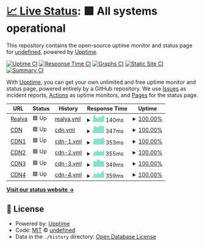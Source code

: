 # [📈 Live Status](https://status.realya.ch): <!--live status--> **🟩 All systems operational**

This repository contains the open-source uptime monitor and status page for [undefined](https://status.realya.ch), powered by [Upptime](https://github.com/upptime/upptime).

[![Uptime CI](https://github.com/realya/Status/workflows/Uptime%20CI/badge.svg)](https://github.com/undefined/undefined/actions?query=workflow%3A%22Uptime+CI%22)
[![Response Time CI](https://github.com/realya/Status/workflows/Response%20Time%20CI/badge.svg)](https://github.com/undefined/undefined/actions?query=workflow%3A%22Response+Time+CI%22)
[![Graphs CI](https://github.com/realya/Status/workflows/Graphs%20CI/badge.svg)](https://github.com/realya/Status/actions?query=workflow%3A%22Graphs+CI%22)
[![Static Site CI](https://github.com/realya/Status/workflows/Static%20Site%20CI/badge.svg)](https://github.com/realya/Status/actions?query=workflow%3A%22Static+Site+CI%22)
[![Summary CI](https://github.com/realya/Status/workflows/Summary%20CI/badge.svg)](https://github.com/realya/Status/actions?query=workflow%3A%22Summary+CI%22)

With [Upptime](https://upptime.js.org), you can get your own unlimited and free uptime monitor and status page, powered entirely by a GitHub repository. We use [Issues](https://github.com/realya/Status/issues) as incident reports, [Actions](hhttps://github.com/realya/Status/actions) as uptime monitors, and [Pages](https://status.realya.ch) for the status page.

<!--start: status pages-->
<!-- This summary is generated by Upptime (https://github.com/upptime/upptime) -->
<!-- Do not edit this manually, your changes will be overwritten -->
<!-- prettier-ignore -->
| URL | Status | History | Response Time | Uptime |
| --- | ------ | ------- | ------------- | ------ |
| <img alt="" src="https://icons.duckduckgo.com/ip3/realya.ch.ico" height="13"> [Realya](https://realya.ch/) | 🟩 Up | [realya.yml](https://github.com/realya/Status/commits/HEAD/history/realya.yml) | <details><summary><img alt="Response time graph" src="./graphs/realya/response-time-week.png" height="20"> 140ms</summary><br><a href="https://status.realya.ch/history/realya"><img alt="Response time 183" src="https://img.shields.io/endpoint?url=https%3A%2F%2Fraw.githubusercontent.com%2Frealya%2FStatus%2FHEAD%2Fapi%2Frealya%2Fresponse-time.json"></a><br><a href="https://status.realya.ch/history/realya"><img alt="24-hour response time 161" src="https://img.shields.io/endpoint?url=https%3A%2F%2Fraw.githubusercontent.com%2Frealya%2FStatus%2FHEAD%2Fapi%2Frealya%2Fresponse-time-day.json"></a><br><a href="https://status.realya.ch/history/realya"><img alt="7-day response time 140" src="https://img.shields.io/endpoint?url=https%3A%2F%2Fraw.githubusercontent.com%2Frealya%2FStatus%2FHEAD%2Fapi%2Frealya%2Fresponse-time-week.json"></a><br><a href="https://status.realya.ch/history/realya"><img alt="30-day response time 214" src="https://img.shields.io/endpoint?url=https%3A%2F%2Fraw.githubusercontent.com%2Frealya%2FStatus%2FHEAD%2Fapi%2Frealya%2Fresponse-time-month.json"></a><br><a href="https://status.realya.ch/history/realya"><img alt="1-year response time 184" src="https://img.shields.io/endpoint?url=https%3A%2F%2Fraw.githubusercontent.com%2Frealya%2FStatus%2FHEAD%2Fapi%2Frealya%2Fresponse-time-year.json"></a></details> | <details><summary><a href="https://status.realya.ch/history/realya">100.00%</a></summary><a href="https://status.realya.ch/history/realya"><img alt="All-time uptime 99.90%" src="https://img.shields.io/endpoint?url=https%3A%2F%2Fraw.githubusercontent.com%2Frealya%2FStatus%2FHEAD%2Fapi%2Frealya%2Fuptime.json"></a><br><a href="https://status.realya.ch/history/realya"><img alt="24-hour uptime 100.00%" src="https://img.shields.io/endpoint?url=https%3A%2F%2Fraw.githubusercontent.com%2Frealya%2FStatus%2FHEAD%2Fapi%2Frealya%2Fuptime-day.json"></a><br><a href="https://status.realya.ch/history/realya"><img alt="7-day uptime 100.00%" src="https://img.shields.io/endpoint?url=https%3A%2F%2Fraw.githubusercontent.com%2Frealya%2FStatus%2FHEAD%2Fapi%2Frealya%2Fuptime-week.json"></a><br><a href="https://status.realya.ch/history/realya"><img alt="30-day uptime 100.00%" src="https://img.shields.io/endpoint?url=https%3A%2F%2Fraw.githubusercontent.com%2Frealya%2FStatus%2FHEAD%2Fapi%2Frealya%2Fuptime-month.json"></a><br><a href="https://status.realya.ch/history/realya"><img alt="1-year uptime 99.96%" src="https://img.shields.io/endpoint?url=https%3A%2F%2Fraw.githubusercontent.com%2Frealya%2FStatus%2FHEAD%2Fapi%2Frealya%2Fuptime-year.json"></a></details>
| <img alt="" src="https://icons.duckduckgo.com/ip3/cdn.realya.ch.ico" height="13"> [CDN](https://cdn.realya.ch/) | 🟩 Up | [cdn.yml](https://github.com/realya/Status/commits/HEAD/history/cdn.yml) | <details><summary><img alt="Response time graph" src="./graphs/cdn/response-time-week.png" height="20"> 347ms</summary><br><a href="https://status.realya.ch/history/cdn"><img alt="Response time 373" src="https://img.shields.io/endpoint?url=https%3A%2F%2Fraw.githubusercontent.com%2Frealya%2FStatus%2FHEAD%2Fapi%2Fcdn%2Fresponse-time.json"></a><br><a href="https://status.realya.ch/history/cdn"><img alt="24-hour response time 349" src="https://img.shields.io/endpoint?url=https%3A%2F%2Fraw.githubusercontent.com%2Frealya%2FStatus%2FHEAD%2Fapi%2Fcdn%2Fresponse-time-day.json"></a><br><a href="https://status.realya.ch/history/cdn"><img alt="7-day response time 347" src="https://img.shields.io/endpoint?url=https%3A%2F%2Fraw.githubusercontent.com%2Frealya%2FStatus%2FHEAD%2Fapi%2Fcdn%2Fresponse-time-week.json"></a><br><a href="https://status.realya.ch/history/cdn"><img alt="30-day response time 404" src="https://img.shields.io/endpoint?url=https%3A%2F%2Fraw.githubusercontent.com%2Frealya%2FStatus%2FHEAD%2Fapi%2Fcdn%2Fresponse-time-month.json"></a><br><a href="https://status.realya.ch/history/cdn"><img alt="1-year response time 361" src="https://img.shields.io/endpoint?url=https%3A%2F%2Fraw.githubusercontent.com%2Frealya%2FStatus%2FHEAD%2Fapi%2Fcdn%2Fresponse-time-year.json"></a></details> | <details><summary><a href="https://status.realya.ch/history/cdn">100.00%</a></summary><a href="https://status.realya.ch/history/cdn"><img alt="All-time uptime 99.96%" src="https://img.shields.io/endpoint?url=https%3A%2F%2Fraw.githubusercontent.com%2Frealya%2FStatus%2FHEAD%2Fapi%2Fcdn%2Fuptime.json"></a><br><a href="https://status.realya.ch/history/cdn"><img alt="24-hour uptime 100.00%" src="https://img.shields.io/endpoint?url=https%3A%2F%2Fraw.githubusercontent.com%2Frealya%2FStatus%2FHEAD%2Fapi%2Fcdn%2Fuptime-day.json"></a><br><a href="https://status.realya.ch/history/cdn"><img alt="7-day uptime 100.00%" src="https://img.shields.io/endpoint?url=https%3A%2F%2Fraw.githubusercontent.com%2Frealya%2FStatus%2FHEAD%2Fapi%2Fcdn%2Fuptime-week.json"></a><br><a href="https://status.realya.ch/history/cdn"><img alt="30-day uptime 100.00%" src="https://img.shields.io/endpoint?url=https%3A%2F%2Fraw.githubusercontent.com%2Frealya%2FStatus%2FHEAD%2Fapi%2Fcdn%2Fuptime-month.json"></a><br><a href="https://status.realya.ch/history/cdn"><img alt="1-year uptime 99.95%" src="https://img.shields.io/endpoint?url=https%3A%2F%2Fraw.githubusercontent.com%2Frealya%2FStatus%2FHEAD%2Fapi%2Fcdn%2Fuptime-year.json"></a></details>
| <img alt="" src="https://icons.duckduckgo.com/ip3/cdn1.realya.ch.ico" height="13"> [CDN1](https://cdn1.realya.ch/) | 🟩 Up | [cdn-1.yml](https://github.com/realya/Status/commits/HEAD/history/cdn-1.yml) | <details><summary><img alt="Response time graph" src="./graphs/cdn-1/response-time-week.png" height="20"> 353ms</summary><br><a href="https://status.realya.ch/history/cdn-1"><img alt="Response time 359" src="https://img.shields.io/endpoint?url=https%3A%2F%2Fraw.githubusercontent.com%2Frealya%2FStatus%2FHEAD%2Fapi%2Fcdn-1%2Fresponse-time.json"></a><br><a href="https://status.realya.ch/history/cdn-1"><img alt="24-hour response time 373" src="https://img.shields.io/endpoint?url=https%3A%2F%2Fraw.githubusercontent.com%2Frealya%2FStatus%2FHEAD%2Fapi%2Fcdn-1%2Fresponse-time-day.json"></a><br><a href="https://status.realya.ch/history/cdn-1"><img alt="7-day response time 353" src="https://img.shields.io/endpoint?url=https%3A%2F%2Fraw.githubusercontent.com%2Frealya%2FStatus%2FHEAD%2Fapi%2Fcdn-1%2Fresponse-time-week.json"></a><br><a href="https://status.realya.ch/history/cdn-1"><img alt="30-day response time 396" src="https://img.shields.io/endpoint?url=https%3A%2F%2Fraw.githubusercontent.com%2Frealya%2FStatus%2FHEAD%2Fapi%2Fcdn-1%2Fresponse-time-month.json"></a><br><a href="https://status.realya.ch/history/cdn-1"><img alt="1-year response time 350" src="https://img.shields.io/endpoint?url=https%3A%2F%2Fraw.githubusercontent.com%2Frealya%2FStatus%2FHEAD%2Fapi%2Fcdn-1%2Fresponse-time-year.json"></a></details> | <details><summary><a href="https://status.realya.ch/history/cdn-1">100.00%</a></summary><a href="https://status.realya.ch/history/cdn-1"><img alt="All-time uptime 99.95%" src="https://img.shields.io/endpoint?url=https%3A%2F%2Fraw.githubusercontent.com%2Frealya%2FStatus%2FHEAD%2Fapi%2Fcdn-1%2Fuptime.json"></a><br><a href="https://status.realya.ch/history/cdn-1"><img alt="24-hour uptime 100.00%" src="https://img.shields.io/endpoint?url=https%3A%2F%2Fraw.githubusercontent.com%2Frealya%2FStatus%2FHEAD%2Fapi%2Fcdn-1%2Fuptime-day.json"></a><br><a href="https://status.realya.ch/history/cdn-1"><img alt="7-day uptime 100.00%" src="https://img.shields.io/endpoint?url=https%3A%2F%2Fraw.githubusercontent.com%2Frealya%2FStatus%2FHEAD%2Fapi%2Fcdn-1%2Fuptime-week.json"></a><br><a href="https://status.realya.ch/history/cdn-1"><img alt="30-day uptime 100.00%" src="https://img.shields.io/endpoint?url=https%3A%2F%2Fraw.githubusercontent.com%2Frealya%2FStatus%2FHEAD%2Fapi%2Fcdn-1%2Fuptime-month.json"></a><br><a href="https://status.realya.ch/history/cdn-1"><img alt="1-year uptime 99.95%" src="https://img.shields.io/endpoint?url=https%3A%2F%2Fraw.githubusercontent.com%2Frealya%2FStatus%2FHEAD%2Fapi%2Fcdn-1%2Fuptime-year.json"></a></details>
| <img alt="" src="https://icons.duckduckgo.com/ip3/cdn2.realya.ch.ico" height="13"> [CDN2](https://cdn2.realya.ch/) | 🟩 Up | [cdn-2.yml](https://github.com/realya/Status/commits/HEAD/history/cdn-2.yml) | <details><summary><img alt="Response time graph" src="./graphs/cdn-2/response-time-week.png" height="20"> 355ms</summary><br><a href="https://status.realya.ch/history/cdn-2"><img alt="Response time 386" src="https://img.shields.io/endpoint?url=https%3A%2F%2Fraw.githubusercontent.com%2Frealya%2FStatus%2FHEAD%2Fapi%2Fcdn-2%2Fresponse-time.json"></a><br><a href="https://status.realya.ch/history/cdn-2"><img alt="24-hour response time 536" src="https://img.shields.io/endpoint?url=https%3A%2F%2Fraw.githubusercontent.com%2Frealya%2FStatus%2FHEAD%2Fapi%2Fcdn-2%2Fresponse-time-day.json"></a><br><a href="https://status.realya.ch/history/cdn-2"><img alt="7-day response time 355" src="https://img.shields.io/endpoint?url=https%3A%2F%2Fraw.githubusercontent.com%2Frealya%2FStatus%2FHEAD%2Fapi%2Fcdn-2%2Fresponse-time-week.json"></a><br><a href="https://status.realya.ch/history/cdn-2"><img alt="30-day response time 358" src="https://img.shields.io/endpoint?url=https%3A%2F%2Fraw.githubusercontent.com%2Frealya%2FStatus%2FHEAD%2Fapi%2Fcdn-2%2Fresponse-time-month.json"></a><br><a href="https://status.realya.ch/history/cdn-2"><img alt="1-year response time 374" src="https://img.shields.io/endpoint?url=https%3A%2F%2Fraw.githubusercontent.com%2Frealya%2FStatus%2FHEAD%2Fapi%2Fcdn-2%2Fresponse-time-year.json"></a></details> | <details><summary><a href="https://status.realya.ch/history/cdn-2">100.00%</a></summary><a href="https://status.realya.ch/history/cdn-2"><img alt="All-time uptime 99.96%" src="https://img.shields.io/endpoint?url=https%3A%2F%2Fraw.githubusercontent.com%2Frealya%2FStatus%2FHEAD%2Fapi%2Fcdn-2%2Fuptime.json"></a><br><a href="https://status.realya.ch/history/cdn-2"><img alt="24-hour uptime 100.00%" src="https://img.shields.io/endpoint?url=https%3A%2F%2Fraw.githubusercontent.com%2Frealya%2FStatus%2FHEAD%2Fapi%2Fcdn-2%2Fuptime-day.json"></a><br><a href="https://status.realya.ch/history/cdn-2"><img alt="7-day uptime 100.00%" src="https://img.shields.io/endpoint?url=https%3A%2F%2Fraw.githubusercontent.com%2Frealya%2FStatus%2FHEAD%2Fapi%2Fcdn-2%2Fuptime-week.json"></a><br><a href="https://status.realya.ch/history/cdn-2"><img alt="30-day uptime 100.00%" src="https://img.shields.io/endpoint?url=https%3A%2F%2Fraw.githubusercontent.com%2Frealya%2FStatus%2FHEAD%2Fapi%2Fcdn-2%2Fuptime-month.json"></a><br><a href="https://status.realya.ch/history/cdn-2"><img alt="1-year uptime 99.96%" src="https://img.shields.io/endpoint?url=https%3A%2F%2Fraw.githubusercontent.com%2Frealya%2FStatus%2FHEAD%2Fapi%2Fcdn-2%2Fuptime-year.json"></a></details>
| <img alt="" src="https://icons.duckduckgo.com/ip3/cdn3.realya.ch.ico" height="13"> [CDN3](https://cdn3.realya.ch/) | 🟩 Up | [cdn-3.yml](https://github.com/realya/Status/commits/HEAD/history/cdn-3.yml) | <details><summary><img alt="Response time graph" src="./graphs/cdn-3/response-time-week.png" height="20"> 349ms</summary><br><a href="https://status.realya.ch/history/cdn-3"><img alt="Response time 392" src="https://img.shields.io/endpoint?url=https%3A%2F%2Fraw.githubusercontent.com%2Frealya%2FStatus%2FHEAD%2Fapi%2Fcdn-3%2Fresponse-time.json"></a><br><a href="https://status.realya.ch/history/cdn-3"><img alt="24-hour response time 318" src="https://img.shields.io/endpoint?url=https%3A%2F%2Fraw.githubusercontent.com%2Frealya%2FStatus%2FHEAD%2Fapi%2Fcdn-3%2Fresponse-time-day.json"></a><br><a href="https://status.realya.ch/history/cdn-3"><img alt="7-day response time 349" src="https://img.shields.io/endpoint?url=https%3A%2F%2Fraw.githubusercontent.com%2Frealya%2FStatus%2FHEAD%2Fapi%2Fcdn-3%2Fresponse-time-week.json"></a><br><a href="https://status.realya.ch/history/cdn-3"><img alt="30-day response time 409" src="https://img.shields.io/endpoint?url=https%3A%2F%2Fraw.githubusercontent.com%2Frealya%2FStatus%2FHEAD%2Fapi%2Fcdn-3%2Fresponse-time-month.json"></a><br><a href="https://status.realya.ch/history/cdn-3"><img alt="1-year response time 382" src="https://img.shields.io/endpoint?url=https%3A%2F%2Fraw.githubusercontent.com%2Frealya%2FStatus%2FHEAD%2Fapi%2Fcdn-3%2Fresponse-time-year.json"></a></details> | <details><summary><a href="https://status.realya.ch/history/cdn-3">100.00%</a></summary><a href="https://status.realya.ch/history/cdn-3"><img alt="All-time uptime 97.35%" src="https://img.shields.io/endpoint?url=https%3A%2F%2Fraw.githubusercontent.com%2Frealya%2FStatus%2FHEAD%2Fapi%2Fcdn-3%2Fuptime.json"></a><br><a href="https://status.realya.ch/history/cdn-3"><img alt="24-hour uptime 100.00%" src="https://img.shields.io/endpoint?url=https%3A%2F%2Fraw.githubusercontent.com%2Frealya%2FStatus%2FHEAD%2Fapi%2Fcdn-3%2Fuptime-day.json"></a><br><a href="https://status.realya.ch/history/cdn-3"><img alt="7-day uptime 100.00%" src="https://img.shields.io/endpoint?url=https%3A%2F%2Fraw.githubusercontent.com%2Frealya%2FStatus%2FHEAD%2Fapi%2Fcdn-3%2Fuptime-week.json"></a><br><a href="https://status.realya.ch/history/cdn-3"><img alt="30-day uptime 100.00%" src="https://img.shields.io/endpoint?url=https%3A%2F%2Fraw.githubusercontent.com%2Frealya%2FStatus%2FHEAD%2Fapi%2Fcdn-3%2Fuptime-month.json"></a><br><a href="https://status.realya.ch/history/cdn-3"><img alt="1-year uptime 96.94%" src="https://img.shields.io/endpoint?url=https%3A%2F%2Fraw.githubusercontent.com%2Frealya%2FStatus%2FHEAD%2Fapi%2Fcdn-3%2Fuptime-year.json"></a></details>
| <img alt="" src="https://icons.duckduckgo.com/ip3/cdn4.realya.ch.ico" height="13"> [CDN4](https://cdn4.realya.ch/) | 🟩 Up | [cdn-4.yml](https://github.com/realya/Status/commits/HEAD/history/cdn-4.yml) | <details><summary><img alt="Response time graph" src="./graphs/cdn-4/response-time-week.png" height="20"> 359ms</summary><br><a href="https://status.realya.ch/history/cdn-4"><img alt="Response time 368" src="https://img.shields.io/endpoint?url=https%3A%2F%2Fraw.githubusercontent.com%2Frealya%2FStatus%2FHEAD%2Fapi%2Fcdn-4%2Fresponse-time.json"></a><br><a href="https://status.realya.ch/history/cdn-4"><img alt="24-hour response time 322" src="https://img.shields.io/endpoint?url=https%3A%2F%2Fraw.githubusercontent.com%2Frealya%2FStatus%2FHEAD%2Fapi%2Fcdn-4%2Fresponse-time-day.json"></a><br><a href="https://status.realya.ch/history/cdn-4"><img alt="7-day response time 359" src="https://img.shields.io/endpoint?url=https%3A%2F%2Fraw.githubusercontent.com%2Frealya%2FStatus%2FHEAD%2Fapi%2Fcdn-4%2Fresponse-time-week.json"></a><br><a href="https://status.realya.ch/history/cdn-4"><img alt="30-day response time 363" src="https://img.shields.io/endpoint?url=https%3A%2F%2Fraw.githubusercontent.com%2Frealya%2FStatus%2FHEAD%2Fapi%2Fcdn-4%2Fresponse-time-month.json"></a><br><a href="https://status.realya.ch/history/cdn-4"><img alt="1-year response time 358" src="https://img.shields.io/endpoint?url=https%3A%2F%2Fraw.githubusercontent.com%2Frealya%2FStatus%2FHEAD%2Fapi%2Fcdn-4%2Fresponse-time-year.json"></a></details> | <details><summary><a href="https://status.realya.ch/history/cdn-4">100.00%</a></summary><a href="https://status.realya.ch/history/cdn-4"><img alt="All-time uptime 99.96%" src="https://img.shields.io/endpoint?url=https%3A%2F%2Fraw.githubusercontent.com%2Frealya%2FStatus%2FHEAD%2Fapi%2Fcdn-4%2Fuptime.json"></a><br><a href="https://status.realya.ch/history/cdn-4"><img alt="24-hour uptime 100.00%" src="https://img.shields.io/endpoint?url=https%3A%2F%2Fraw.githubusercontent.com%2Frealya%2FStatus%2FHEAD%2Fapi%2Fcdn-4%2Fuptime-day.json"></a><br><a href="https://status.realya.ch/history/cdn-4"><img alt="7-day uptime 100.00%" src="https://img.shields.io/endpoint?url=https%3A%2F%2Fraw.githubusercontent.com%2Frealya%2FStatus%2FHEAD%2Fapi%2Fcdn-4%2Fuptime-week.json"></a><br><a href="https://status.realya.ch/history/cdn-4"><img alt="30-day uptime 100.00%" src="https://img.shields.io/endpoint?url=https%3A%2F%2Fraw.githubusercontent.com%2Frealya%2FStatus%2FHEAD%2Fapi%2Fcdn-4%2Fuptime-month.json"></a><br><a href="https://status.realya.ch/history/cdn-4"><img alt="1-year uptime 99.95%" src="https://img.shields.io/endpoint?url=https%3A%2F%2Fraw.githubusercontent.com%2Frealya%2FStatus%2FHEAD%2Fapi%2Fcdn-4%2Fuptime-year.json"></a></details>

<!--end: status pages-->

[**Visit our status website →**](https://status.realya.ch)

## 📄 License

- Powered by: [Upptime](https://github.com/upptime/upptime)
- Code: [MIT](./LICENSE) © [undefined](https://status.realya.ch)
- Data in the `./history` directory: [Open Database License](https://opendatacommons.org/licenses/odbl/1-0/)
